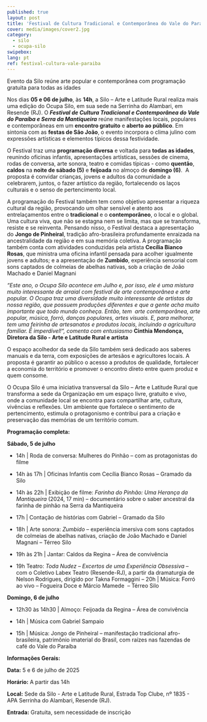 ```yaml
---
published: true
layout: post
title: 'Festival de Cultura Tradicional e Contemporânea do Vale do Paraíba e Serra da Mantiqueira'
cover: media/images/cover2.jpg
category:
  - silo
  - ocupa-silo
swipebox:
lang: pt
ref: festival-cultura-vale-paraiba
---
```


Evento da Silo reúne arte popular e contemporânea com programação gratuita para todas as idades

Nos dias **05 e 06 de julho**, às **14h**, a Silo – Arte e Latitude Rural realiza mais uma edição do Ocupa Silo, em sua sede na Serrinha do Alambari, em Resende (RJ). O _**Festival de Cultura Tradicional e Contemporânea do Vale do Paraíba e Serra da Mantiqueira**_ reúne manifestações locais, populares e contemporâneas em um **encontro gratuito** e **aberto ao público**. Em sintonia com as **festas de São João**, o evento incorpora o clima julino com expressões artísticas e elementos típicos dessa festividade. 

O Festival traz uma **programação diversa** e voltada para **todas as idades**, reunindo oficinas infantis, apresentações artísticas, sessões de cinema, rodas de conversa, arte sonora, teatro e comidas típicas - como **quentão**, **caldos** na **noite de sábado (5)** e **feijoada** no almoço de **domingo (6)**.  A proposta é convidar crianças, jovens e adultos da comunidade a celebrarem, juntos, o fazer artístico da região, fortalecendo os laços culturais e o senso de pertencimento local.

A programação do Festival também tem como objetivo apresentar a riqueza cultural da região, provocando um olhar sensível e atento aos entrelaçamentos entre o **tradicional** e o **contemporâneo**, o local e o global. Uma cultura viva, que não se estagna nem se limita, mas que se transforma, resiste e se reinventa. Pensando nisso, o Festival destaca a apresentação do **Jongo de Pinheiral**, tradição afro-brasileira profundamente enraizada na ancestralidade da região e em sua memória coletiva. A programação também conta com atividades conduzidas pela artista **Cecília Bianco Rosas**, que ministra uma oficina infantil pensada para acolher igualmente jovens e adultos; e a apresentação de **Zumbido**, experiência sensorial com sons captados de colmeias de abelhas nativas, sob a criação de João Machado e Daniel Magnani

_“Este ano, o Ocupa Silo acontece em Julho e, por isso, ele é uma mistura muito interessante de arraial com festival de arte contemporânea e arte popular. O Ocupa traz uma diversidade muito interessante de artistas da nossa região, que possuem produções diferentes e que a gente acha muito importante que todo mundo conheça. Então, tem  arte contemporânea, arte popular, música, forró, danças populares, artes visuais. E, para melhorar, tem uma feirinha de artesanatos e produtos locais, incluindo a agricultura familiar. É imperdível!“, comenta com entusiasmo_ **Cinthia Mendonça, Diretora da Silo - Arte e Latitude Rural e artista**

O espaço acolhedor da sede da Silo também será dedicado aos saberes manuais e da terra, com exposições de artesãos e agricultores locais. A proposta é garantir ao público o acesso a produtos de qualidade, fortalecer a economia do território e promover o encontro direto entre quem produz e quem consome.

O Ocupa Silo é uma iniciativa transversal da Silo – Arte e Latitude Rural que transforma a sede da Organização em um espaço livre, gratuito e vivo, onde a comunidade local se encontra para compartilhar arte, cultura, vivências e reflexões. Um ambiente que fortalece o sentimento de pertencimento, estimula o protagonismo e contribui para a criação e preservação das memórias de um território comum.

**Programação completa:**

**Sábado, 5 de julho**
* 14h | 
   Roda de conversa: Mulheres do Pinhão – com as protagonistas do filme 

* 14h 
   às 17h | Oficinas Infantis com Cecília Bianco Rosas – Gramado da Silo

* 14h 
    às 22h | Exibição de filme: _Farinha do Pinhão: Uma Herança da Mantiqueira_ (2024, 17 min) – documentário sobre o saber ancestral da farinha de pinhão na Serra da Mantiqueira

* 17h 
    | Contação de histórias com Gabriel – Gramado da Silo

* 18h 
    | Arte sonora: _Zumbido_ – experiência imersiva com sons captados de colmeias de abelhas nativas, criação de João Machado e Daniel Magnani – Térreo Silo

* 19h 
   às 21h | Jantar: Caldos da Regina – Área de convivência

* 19h 
   Teatro: _Toda Nudez – Excertos de uma Experiência Obsessiva_ – com o Coletivo Labex Teatro (Resende-RJ), a partir da dramaturgia de Nelson Rodrigues, dirigido por Takna Formaggini – 20h | Música: Forró ao vivo – Fogueira Doce e Márcio Mamede  – Térreo Silo

**Domingo, 6 de julho**
* 12h30 
   às 14h30 | Almoço: Feijoada da Regina – Área de convivência

* 14h 
   | Música com Gabriel Sampaio

* 15h
   | Música: Jongo de Pinheiral – manifestação tradicional afro-brasileira, patrimônio imaterial do Brasil, com raízes nas fazendas de café do Vale do Paraíba 

**Informações Gerais:**

**Data:** 5 e 6 de julho de 2025

**Horário:** A partir das 14h

**Local:** Sede da Silo - Arte e Latitude Rural, Estrada Top Clube, nº 1835 - APA Serrinha do Alambari, Resende (RJ).

**Entrada:** Gratuita, sem necessidade de inscrição

